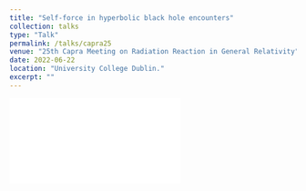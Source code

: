 ```yaml
---
title: "Self-force in hyperbolic black hole encounters"
collection: talks
type: "Talk"
permalink: /talks/capra25
venue: "25th Capra Meeting on Radiation Reaction in General Relativity"
date: 2022-06-22
location: "University College Dublin."
excerpt: ""
---
```


<embed src="/assets/Capra25.pdf" type="application/pdf"> 